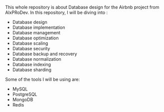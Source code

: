 This whole repository is about Database design for the Airbnb project from AlxPRoDev.
In this repository, I will be diving into :
- Database design
- Database implementation
- Database management
- Database optimization
- Database scaling
- Database security
- Database backup and recovery
- Database normalization
- Database indexing
- Database sharding

Some of the tools I will be using are:
- MySQL
- PostgreSQL
- MongoDB
- Redis